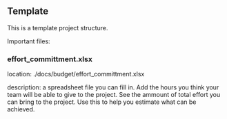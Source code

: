 ## Template 
This is a template project structure.

Important files:

### effort_committment.xlsx

location: ./docs/budget/effort_committment.xlsx  

description: a spreadsheet file you can fill in. Add the hours you think your team will be able to give to the project. See the ammount of total effort you can bring to the project. Use this to help you estimate what can be achieved.



